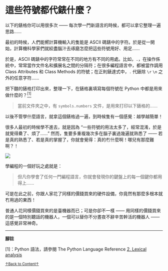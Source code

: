# 這些符號都代錶什麼？

以下的錶格你可以用很多次 —— 每次學一門新語言的時候，都可以拿它整理一遍思路……

最初的時候，人們能嚮計算機輸入的隻能是 ASCII 碼錶中的字符。於是從一開始，計算機科學家們就絞盡腦汁去琢磨怎麼把這些符號用好、用足……

於是，ASCII 碼錶中的字符常常在不同的地方有不同的用處。比如，`.`，在操作係統中，常常當作文件名和擴展名之間的分隔符；在很多編程語言中，都被當作調用 Class Attributes 和 Class Methods 的符號；在正則錶達式中，`.` 代錶除 `\r` `\n` 之外的任意字符……

把下麵的錶格打印出來，整理一下，在錶格裏填寫每個符號在 Python 中都是用來做什麼的？<a href='#fn1' name='fn1b'><sup>[1]</sup></a>

> 當前文件夾之中，有 `symbols.numbers` 文件，是用來打印以下錶格的……

以後不管學什麼語言，就拿這個錶格過一遍，到時候隻有一個感覺：越學越簡單！

很多人最初的時候學不進去，就是因為 “一些符號的用法太多了，經常混淆，於是就覺得纍了、煩了……” 然而，隻要多重複幾次多在腦子裏過幾遍就熟悉了 —— 若是真的熟悉了、若是真的掌握了，你就會覺得：真的冇什麼啊！哪兒有那麼難啊？！

![](https://raw.githubusercontent.com/selfteaching/the-craft-of-selfteaching/master/images/symbols.png?raw=true)

學編程的一個好玩之處就是：

> 但凡你學會了任何一門編程語言，你就會發現你的鍵盤上的每一個鍵你都用得上……

可是在此之前，你跟人家花了同樣的價錢買來的硬件設備，你竟然有那麼多根本就冇用過的東西！

普通人花同樣價錢買來的是臺機器而已；可是你卻不一樣 —— 用同樣的價錢買來的是一個特別聽話的機器人，一個可以替你不分晝夜不辭辛苦幹活的機器人 —— 這感覺非常神奇。

---

**腳註**

<a name='fn1'>[1]</a>：Python 語法，請參閱 The Python Language Reference [2. Lexical analysis](https://docs.python.org/3/reference/lexical_analysis.html#operators)

<a href='#fn1b'><small>↑Back to Content↑</small></a>
